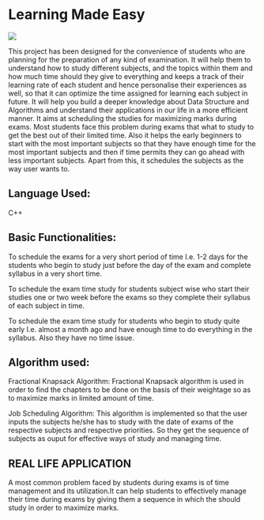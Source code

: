  # Learning Made Easy
 <!-- Banner -->
<div class="container-fluid">
  <img class="mx-auto" src="assets/banner.png">
</div>
 
This project has been designed for the convenience of students who are planning for the preparation of any kind of examination. It will help them to understand how to study different subjects,  and the topics within them and how much time should they give to everything and keeps a track of their learning rate of each student and hence personalise their experiences as well, so that it can optimize the time assigned for learning each subject in future. It will help you build a deeper knowledge about Data Structure and Algorithms and understand their applications in our life in a more efficient manner. It aims at scheduling the studies for maximizing marks during exams. Most students face this problem during exams that what to study to get the best out of their limited time. Also it helps the early beginners to start with the most important subjects so that they have enough time for the most important subjects and then if time permits they can go ahead with less important subjects. Apart from this, it schedules the subjects as the way user wants to. 

## Language Used:

C++

## Basic Functionalities:

To schedule the exams for a very short period of time I.e. 1-2 days for the students who begin to study just before the day of the exam and complete syllabus in a very short time.

To schedule the exam time study for students subject wise who start their studies one or two week before the exams so they complete their syllabus of each subject in time.


To schedule the exam time study for students who begin to study quite early I.e. almost a month ago and have enough time to do everything in the syllabus. Also they have no time issue.




## Algorithm used:

Fractional Knapsack Algorithm: Fractional Knapsack algorithm is used in order to find the chapters to be done on the basis of their weightage so as to maximize marks in limited amount of time.

Job Scheduling Algorithm: This algorithm is implemented so that the user inputs the subjects he/she has to study with the date of exams of the respective subjects and respective priorities. So they get the sequence of subjects as ouput for effective ways of study and managing time.


## REAL LIFE APPLICATION 

A most common problem faced by students during exams is of time management and its utilization.It can help students to effectively manage their time during exams by giving them a sequence in which the should study in order to maximize marks.

